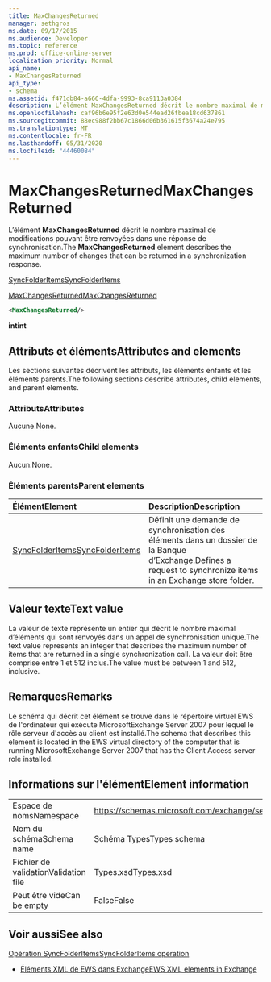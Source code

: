 ```yaml
---
title: MaxChangesReturned
manager: sethgros
ms.date: 09/17/2015
ms.audience: Developer
ms.topic: reference
ms.prod: office-online-server
localization_priority: Normal
api_name:
- MaxChangesReturned
api_type:
- schema
ms.assetid: f471db84-a666-4dfa-9993-8ca9113a0384
description: L’élément MaxChangesReturned décrit le nombre maximal de modifications pouvant être renvoyées dans une réponse de synchronisation.
ms.openlocfilehash: caf96b6e95f2e63d0e544ead26fbea18cd637861
ms.sourcegitcommit: 88ec988f2bb67c1866d06b361615f3674a24e795
ms.translationtype: MT
ms.contentlocale: fr-FR
ms.lasthandoff: 05/31/2020
ms.locfileid: "44460084"
---
```

# <a name="maxchangesreturned"></a><span data-ttu-id="c4b56-103">MaxChangesReturned</span><span class="sxs-lookup"><span data-stu-id="c4b56-103">MaxChangesReturned</span></span>

<span data-ttu-id="c4b56-104">L’élément **MaxChangesReturned** décrit le nombre maximal de modifications pouvant être renvoyées dans une réponse de synchronisation.</span><span class="sxs-lookup"><span data-stu-id="c4b56-104">The **MaxChangesReturned** element describes the maximum number of changes that can be returned in a synchronization response.</span></span> 
  
[<span data-ttu-id="c4b56-105">SyncFolderItems</span><span class="sxs-lookup"><span data-stu-id="c4b56-105">SyncFolderItems</span></span>](syncfolderitems.md)
  
[<span data-ttu-id="c4b56-106">MaxChangesReturned</span><span class="sxs-lookup"><span data-stu-id="c4b56-106">MaxChangesReturned</span></span>](maxchangesreturned.md)
  
```xml
<MaxChangesReturned/>
```

 <span data-ttu-id="c4b56-107">**int**</span><span class="sxs-lookup"><span data-stu-id="c4b56-107">**int**</span></span>
## <a name="attributes-and-elements"></a><span data-ttu-id="c4b56-108">Attributs et éléments</span><span class="sxs-lookup"><span data-stu-id="c4b56-108">Attributes and elements</span></span>

<span data-ttu-id="c4b56-109">Les sections suivantes décrivent les attributs, les éléments enfants et les éléments parents.</span><span class="sxs-lookup"><span data-stu-id="c4b56-109">The following sections describe attributes, child elements, and parent elements.</span></span>
  
### <a name="attributes"></a><span data-ttu-id="c4b56-110">Attributs</span><span class="sxs-lookup"><span data-stu-id="c4b56-110">Attributes</span></span>

<span data-ttu-id="c4b56-111">Aucune.</span><span class="sxs-lookup"><span data-stu-id="c4b56-111">None.</span></span>
  
### <a name="child-elements"></a><span data-ttu-id="c4b56-112">Éléments enfants</span><span class="sxs-lookup"><span data-stu-id="c4b56-112">Child elements</span></span>

<span data-ttu-id="c4b56-113">Aucun.</span><span class="sxs-lookup"><span data-stu-id="c4b56-113">None.</span></span>
  
### <a name="parent-elements"></a><span data-ttu-id="c4b56-114">Éléments parents</span><span class="sxs-lookup"><span data-stu-id="c4b56-114">Parent elements</span></span>

|<span data-ttu-id="c4b56-115">**Élément**</span><span class="sxs-lookup"><span data-stu-id="c4b56-115">**Element**</span></span>|<span data-ttu-id="c4b56-116">**Description**</span><span class="sxs-lookup"><span data-stu-id="c4b56-116">**Description**</span></span>|
|:-----|:-----|
|[<span data-ttu-id="c4b56-117">SyncFolderItems</span><span class="sxs-lookup"><span data-stu-id="c4b56-117">SyncFolderItems</span></span>](syncfolderitems.md) <br/> |<span data-ttu-id="c4b56-118">Définit une demande de synchronisation des éléments dans un dossier de la Banque d’Exchange.</span><span class="sxs-lookup"><span data-stu-id="c4b56-118">Defines a request to synchronize items in an Exchange store folder.</span></span>  <br/> |
   
## <a name="text-value"></a><span data-ttu-id="c4b56-119">Valeur texte</span><span class="sxs-lookup"><span data-stu-id="c4b56-119">Text value</span></span>

<span data-ttu-id="c4b56-120">La valeur de texte représente un entier qui décrit le nombre maximal d’éléments qui sont renvoyés dans un appel de synchronisation unique.</span><span class="sxs-lookup"><span data-stu-id="c4b56-120">The text value represents an integer that describes the maximum number of items that are returned in a single synchronization call.</span></span> <span data-ttu-id="c4b56-121">La valeur doit être comprise entre 1 et 512 inclus.</span><span class="sxs-lookup"><span data-stu-id="c4b56-121">The value must be between 1 and 512, inclusive.</span></span>
  
## <a name="remarks"></a><span data-ttu-id="c4b56-122">Remarques</span><span class="sxs-lookup"><span data-stu-id="c4b56-122">Remarks</span></span>

<span data-ttu-id="c4b56-123">Le schéma qui décrit cet élément se trouve dans le répertoire virtuel EWS de l'ordinateur qui exécute MicrosoftExchange Server 2007 pour lequel le rôle serveur d'accès au client est installé.</span><span class="sxs-lookup"><span data-stu-id="c4b56-123">The schema that describes this element is located in the EWS virtual directory of the computer that is running MicrosoftExchange Server 2007 that has the Client Access server role installed.</span></span>
  
## <a name="element-information"></a><span data-ttu-id="c4b56-124">Informations sur l'élément</span><span class="sxs-lookup"><span data-stu-id="c4b56-124">Element information</span></span>

|||
|:-----|:-----|
|<span data-ttu-id="c4b56-125">Espace de noms</span><span class="sxs-lookup"><span data-stu-id="c4b56-125">Namespace</span></span>  <br/> |https://schemas.microsoft.com/exchange/services/2006/types  <br/> |
|<span data-ttu-id="c4b56-126">Nom du schéma</span><span class="sxs-lookup"><span data-stu-id="c4b56-126">Schema name</span></span>  <br/> |<span data-ttu-id="c4b56-127">Schéma Types</span><span class="sxs-lookup"><span data-stu-id="c4b56-127">Types schema</span></span>  <br/> |
|<span data-ttu-id="c4b56-128">Fichier de validation</span><span class="sxs-lookup"><span data-stu-id="c4b56-128">Validation file</span></span>  <br/> |<span data-ttu-id="c4b56-129">Types.xsd</span><span class="sxs-lookup"><span data-stu-id="c4b56-129">Types.xsd</span></span>  <br/> |
|<span data-ttu-id="c4b56-130">Peut être vide</span><span class="sxs-lookup"><span data-stu-id="c4b56-130">Can be empty</span></span>  <br/> |<span data-ttu-id="c4b56-131">False</span><span class="sxs-lookup"><span data-stu-id="c4b56-131">False</span></span>  <br/> |
   
## <a name="see-also"></a><span data-ttu-id="c4b56-132">Voir aussi</span><span class="sxs-lookup"><span data-stu-id="c4b56-132">See also</span></span>



[<span data-ttu-id="c4b56-133">Opération SyncFolderItems</span><span class="sxs-lookup"><span data-stu-id="c4b56-133">SyncFolderItems operation</span></span>](syncfolderitems-operation.md)


- [<span data-ttu-id="c4b56-134">Éléments XML de EWS dans Exchange</span><span class="sxs-lookup"><span data-stu-id="c4b56-134">EWS XML elements in Exchange</span></span>](ews-xml-elements-in-exchange.md)

